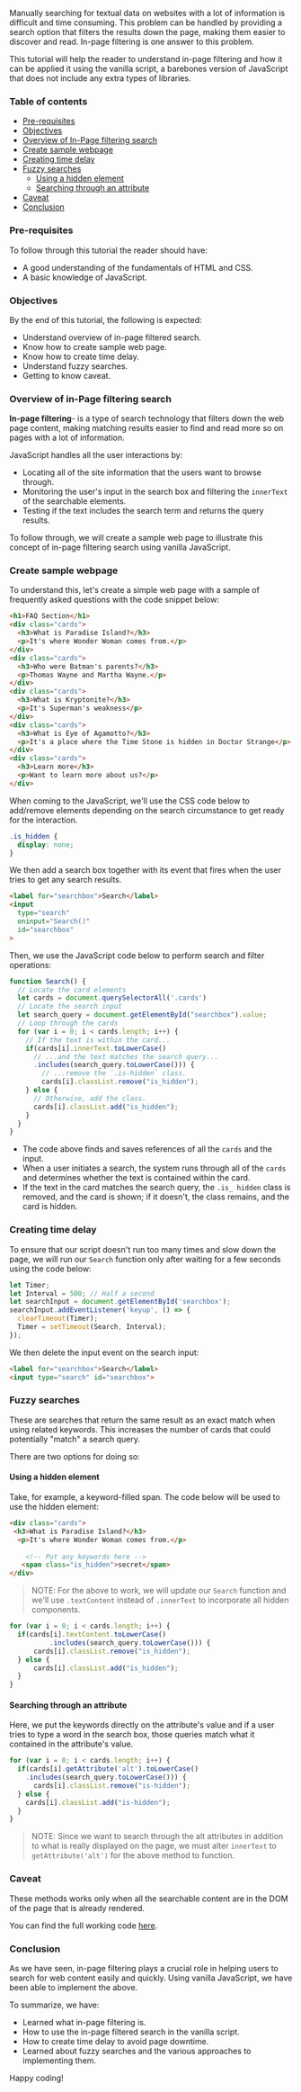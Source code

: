 Manually searching for textual data on websites with a lot of information is difficult and time consuming. This problem can be handled by providing a search option that filters the results down the page, making them easier to discover and read. In-page filtering is one answer to this problem.
<!--more-->
This tutorial will help the reader to understand in-page filtering and how it can be applied it using the vanilla script, a barebones version of JavaScript that does not include any extra types of libraries.

### Table of contents
- [Pre-requisites](#pre-requisites)
- [Objectives](#objectives)
- [Overview of In-Page filtering search](#overview-of-in-page-filtering-search)
- [Create sample webpage](#create-sample-web-page)
- [Creating time delay](#creating-time-delay)
- [Fuzzy searches](#fuzzy-searches)
  - [Using a hidden element](#using-a-hidden-element)
  - [Searching through an attribute](#searching-through-an-attribute)
- [Caveat](#caveat)
- [Conclusion](#conclusion)

### Pre-requisites
To follow through this tutorial the reader should have:
- A good understanding of the fundamentals of HTML and CSS.
- A basic knowledge of JavaScript.

### Objectives
By the end of this tutorial, the following is expected:
- Understand overview of in-page filtered search.
- Know how to create sample web page.
- Know how to create time delay.
- Understand fuzzy searches.
- Getting to know caveat.

### Overview of in-Page filtering search
**In-page filtering**- is a type of search technology that filters down the web page content, making matching results easier to find and read more so on pages with a lot of information.

JavaScript handles all the user interactions by:
- Locating all of the site information that the users want to browse through.
- Monitoring the user's input in the search box and filtering the `innerText` of the searchable elements.
- Testing if the text includes the search term and returns the query results.

To follow through, we will create a sample web page to illustrate this concept of in-page filtering search using vanilla JavaScript.

### Create sample webpage
To understand this, let's create a simple web page with a sample of frequently asked questions with the code snippet below:

```html
<h1>FAQ Section</h1>
<div class="cards">
  <h3>What is Paradise Island?</h3>
  <p>It's where Wonder Woman comes from.</p>
</div>
<div class="cards">
  <h3>Who were Batman's parents?</h3>
  <p>Thomas Wayne and Martha Wayne.</p>
</div>
<div class="cards">
  <h3>What is Kryptonite?</h3>
  <p>It's Superman's weakness</p>
</div>
<div class="cards">
  <h3>What is Eye of Agamotto?</h3>
  <p>It's a place where the Time Stone is hidden in Doctor Strange</p>
</div>
<div class="cards">
  <h3>Learn more</h3>
  <p>Want to learn more about us?</p>
</div>
```

When coming to the JavaScript, we'll use the CSS code below to add/remove elements depending on the search circumstance to get ready for the interaction.

```css
.is_hidden {
  display: none;
}
```

We then add a search box together with its event that fires when the user tries to get any search results.

```html
<label for="searchbox">Search</label>
<input 
  type="search" 
  oninput="Search()" 
  id="searchbox" 
>
```

Then, we use the JavaScript code below to perform search and filter operations:

```javascript
function Search() {
  // Locate the card elements
  let cards = document.querySelectorAll('.cards')
  // Locate the search input
  let search_query = document.getElementById("searchbox").value;
  // Loop through the cards
  for (var i = 0; i < cards.length; i++) {
    // If the text is within the card...
    if(cards[i].innerText.toLowerCase()
      // ...and the text matches the search query...
      .includes(search_query.toLowerCase())) {
        // ...remove the `.is-hidden` class.
        cards[i].classList.remove("is_hidden");
    } else {
      // Otherwise, add the class.
      cards[i].classList.add("is_hidden");
    }
  }
}
```

- The code above finds and saves references of all the `cards` and the input.
- When a user initiates a search, the system runs through all of the `cards` and determines whether the text is contained within the card.
- If the text in the card matches the search query, the `.is_ hidden` class is removed, and the card is shown; if it doesn't, the class remains, and the card is hidden.

### Creating time delay
To ensure that our script doesn't run too many times and slow down the page, we will run our `Search` function only after waiting for a few seconds using the code below:

```JavaScript
let Timer;        
let Interval = 500; // Half a second
let searchInput = document.getElementById('searchbox');
searchInput.addEventListener('keyup', () => {
  clearTimeout(Timer);
  Timer = setTimeout(Search, Interval);
});
```

We then delete the input event on the search input:

```HTML
<label for="searchbox">Search</label>
<input type="search" id="searchbox">
```

### Fuzzy searches
These are searches that return the same result as an exact match when using related keywords. This increases the number of cards that could potentially "match" a search query.

There are two options for doing so:

#### Using a hidden element
Take, for example, a keyword-filled span. The code below will be used to use the hidden element:

```html
<div class="cards">
 <h3>What is Paradise Island?</h3>
  <p>It's where Wonder Woman comes from.</p>
  
    <!-- Put any keywords here -->
   <span class="is_hidden">secret</span> 
</div>
```

> NOTE: For the above to work, we will update our `Search` function and we'll use `.textContent` instead of `.innerText` to incorporate all hidden components.

```JavaScript
for (var i = 0; i < cards.length; i++) {
  if(cards[i].textContent.toLowerCase()
          .includes(search_query.toLowerCase())) {
      cards[i].classList.remove("is_hidden");
  } else {
      cards[i].classList.add("is_hidden");
  }
}
```

#### Searching through an attribute
Here, we put the keywords directly on the attribute's value and if a user tries to type a word in the search box, those queries match what it contained in the attribute's value.

```JavaSCript
for (var i = 0; i < cards.length; i++) {
  if(cards[i].getAttribute('alt').toLowerCase()
    .includes(search_query.toLowerCase())) {
      cards[i].classList.remove("is-hidden");
  } else {
    cards[i].classList.add("is-hidden");
  }
}
```

> NOTE: Since we want to search through the alt attributes in addition to what is really displayed on the page, we must alter `innerText` to `getAttribute('alt')` for the above method to function.

### Caveat
These methods works only when all the searchable content are in the DOM of the page that is already rendered.

You can find the full working code [here](https://github.com/Shee254/in-page-filtered-search-with-vanilla-javascript).

### Conclusion
As we have seen, in-page filtering plays a crucial role in helping users to search for web content easily and quickly. Using vanilla JavaScript, we have been able to implement the above.

To summarize, we have:

- Learned what in-page filtering is.
- How to use the in-page filtered search in the vanilla script.
- How to create time delay to avoid page downtime.
- Learned about fuzzy searches and the various approaches to implementing them.

Happy coding!